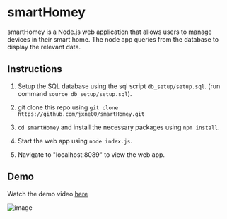 # smartHomey

smartHomey is a Node.js web application that allows users to manage devices in their smart home. The node app queries from the database to display the relevant data.

## Instructions

1. Setup the SQL database using the sql script `db_setup/setup.sql`. (run command `source db_setup/setup.sql`).

2. git clone this repo using `git clone https://github.com/jxne00/smartHomey.git`

3. `cd smartHomey` and install the necessary packages using `npm install`.

4. Start the web app using `node index.js`.

5. Navigate to "localhost:8089" to view the web app.

## Demo

Watch the demo video [here](https://www.youtube.com/watch?v=pdR0iC8Lfq0)  

![image](https://user-images.githubusercontent.com/86581908/188805705-716e0fed-93c4-45f7-8a58-3df0c1955e5b.png)

